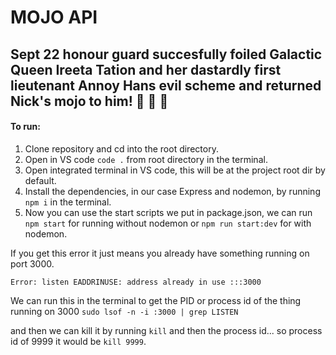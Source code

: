 # MOJO API

## Sept 22 honour guard succesfully foiled Galactic Queen Ireeta Tation and her dastardly first lieutenant Annoy Hans evil scheme and returned Nick's mojo to him! :rocket: :rocket: :rocket:

#### To run:

1. Clone repository and cd into the root directory.
1. Open in VS code `code .` from root directory in the terminal.
1. Open integrated terminal in VS code, this will be at the project root dir by default.
1. Install the dependencies, in our case Express and nodemon, by running `npm i` in the terminal.
1. Now you can use the start scripts we put in package.json, we can run `npm start` for running without nodemon or `npm run start:dev` for with nodemon.

If you get this error it just means you already have something running on port 3000.

`Error: listen EADDRINUSE: address already in use :::3000`

We can run this in the terminal to get the PID or process id of the thing running on 3000
`sudo lsof -n -i :3000 | grep LISTEN`

and then we can kill it by running `kill` and then the process id... so process id of 9999 it would be `kill 9999`.
